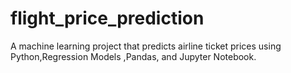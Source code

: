 # flight_price_prediction
A machine learning project that predicts airline ticket prices using Python,Regression Models ,Pandas, and Jupyter Notebook.


